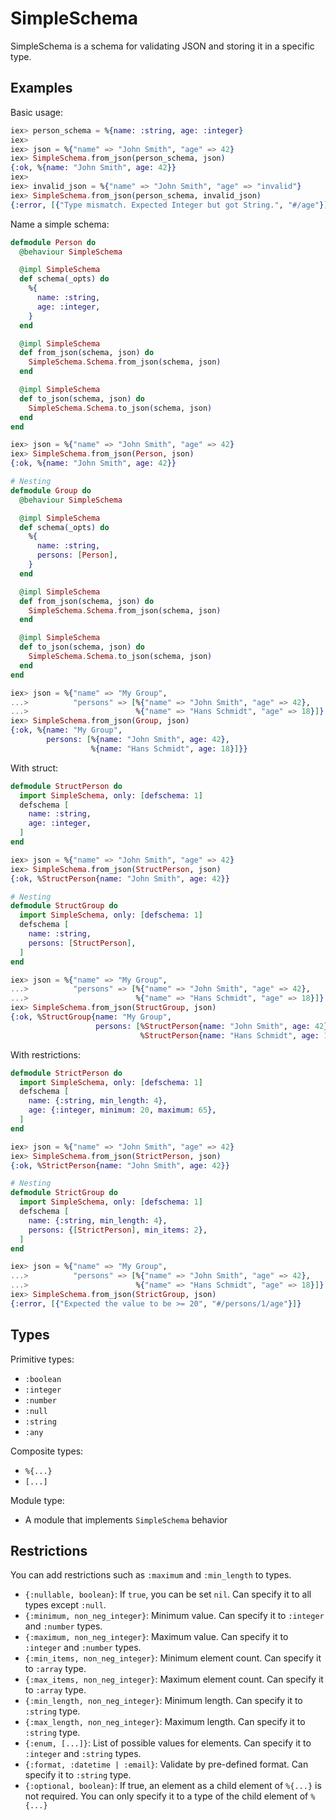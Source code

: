 # SimpleSchema

SimpleSchema is a schema for validating JSON and storing it in a specific type.

## Examples

Basic usage:

```elixir
iex> person_schema = %{name: :string, age: :integer}
iex>
iex> json = %{"name" => "John Smith", "age" => 42}
iex> SimpleSchema.from_json(person_schema, json)
{:ok, %{name: "John Smith", age: 42}}
iex>
iex> invalid_json = %{"name" => "John Smith", "age" => "invalid"}
iex> SimpleSchema.from_json(person_schema, invalid_json)
{:error, [{"Type mismatch. Expected Integer but got String.", "#/age"}]}
```

Name a simple schema:

```elixir
defmodule Person do
  @behaviour SimpleSchema

  @impl SimpleSchema
  def schema(_opts) do
    %{
      name: :string,
      age: :integer,
    }
  end

  @impl SimpleSchema
  def from_json(schema, json) do
    SimpleSchema.Schema.from_json(schema, json)
  end

  @impl SimpleSchema
  def to_json(schema, json) do
    SimpleSchema.Schema.to_json(schema, json)
  end
end
```

```elixir
iex> json = %{"name" => "John Smith", "age" => 42}
iex> SimpleSchema.from_json(Person, json)
{:ok, %{name: "John Smith", age: 42}}
```

```elixir
# Nesting
defmodule Group do
  @behaviour SimpleSchema

  @impl SimpleSchema
  def schema(_opts) do
    %{
      name: :string,
      persons: [Person],
    }
  end

  @impl SimpleSchema
  def from_json(schema, json) do
    SimpleSchema.Schema.from_json(schema, json)
  end

  @impl SimpleSchema
  def to_json(schema, json) do
    SimpleSchema.Schema.to_json(schema, json)
  end
end
```

```elixir
iex> json = %{"name" => "My Group",
...>          "persons" => [%{"name" => "John Smith", "age" => 42},
...>                        %{"name" => "Hans Schmidt", "age" => 18}]}
iex> SimpleSchema.from_json(Group, json)
{:ok, %{name: "My Group",
        persons: [%{name: "John Smith", age: 42},
                  %{name: "Hans Schmidt", age: 18}]}}
```

With struct:

```elixir
defmodule StructPerson do
  import SimpleSchema, only: [defschema: 1]
  defschema [
    name: :string,
    age: :integer,
  ]
end
```

```elixir
iex> json = %{"name" => "John Smith", "age" => 42}
iex> SimpleSchema.from_json(StructPerson, json)
{:ok, %StructPerson{name: "John Smith", age: 42}}
```

```elixir
# Nesting
defmodule StructGroup do
  import SimpleSchema, only: [defschema: 1]
  defschema [
    name: :string,
    persons: [StructPerson],
  ]
end
```

```elixir
iex> json = %{"name" => "My Group",
...>          "persons" => [%{"name" => "John Smith", "age" => 42},
...>                        %{"name" => "Hans Schmidt", "age" => 18}]}
iex> SimpleSchema.from_json(StructGroup, json)
{:ok, %StructGroup{name: "My Group",
                   persons: [%StructPerson{name: "John Smith", age: 42},
                             %StructPerson{name: "Hans Schmidt", age: 18}]}}
```

With restrictions:

```elixir
defmodule StrictPerson do
  import SimpleSchema, only: [defschema: 1]
  defschema [
    name: {:string, min_length: 4},
    age: {:integer, minimum: 20, maximum: 65},
  ]
end
```

```elixir
iex> json = %{"name" => "John Smith", "age" => 42}
iex> SimpleSchema.from_json(StrictPerson, json)
{:ok, %StrictPerson{name: "John Smith", age: 42}}
```

```elixir
# Nesting
defmodule StrictGroup do
  import SimpleSchema, only: [defschema: 1]
  defschema [
    name: {:string, min_length: 4},
    persons: {[StrictPerson], min_items: 2},
  ]
end
```

```elixir
iex> json = %{"name" => "My Group",
...>          "persons" => [%{"name" => "John Smith", "age" => 42},
...>                        %{"name" => "Hans Schmidt", "age" => 18}]}
iex> SimpleSchema.from_json(StrictGroup, json)
{:error, [{"Expected the value to be >= 20", "#/persons/1/age"}]}
```

## Types

Primitive types:

- `:boolean`
- `:integer`
- `:number`
- `:null`
- `:string`
- `:any`

Composite types:

- `%{...}`
- `[...]`

Module type:

- A module that implements `SimpleSchema` behavior

## Restrictions

You can add restrictions such as `:maximum` and `:min_length` to types.

- `{:nullable, boolean}`: If `true`, you can be set `nil`. Can specify it to all types except `:null`.
- `{:minimum, non_neg_integer}`: Minimum value. Can specify it to `:integer` and `:number` types.
- `{:maximum, non_neg_integer}`: Maximum value. Can specify it to `:integer` and `:number` types.
- `{:min_items, non_neg_integer}`: Minimum element count. Can specify it to `:array` type.
- `{:max_items, non_neg_integer}`: Maximum element count. Can specify it to `:array` type.
- `{:min_length, non_neg_integer}`: Minimum length. Can specify it to `:string` type.
- `{:max_length, non_neg_integer}`: Maximum length. Can specify it to `:string` type.
- `{:enum, [...]}`: List of possible values for elements. Can specify it to `:integer` and `:string` types.
- `{:format, :datetime | :email}`: Validate by pre-defined format. Can specify it to `:string` type.
- `{:optional, boolean}`: If true, an element as a child element of `%{...}` is not required. You can only specify it to a type of the child element of `%{...}`
